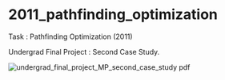 # 2011_pathfinding_optimization
Task : Pathfinding Optimization (2011)

Undergrad Final Project : Second Case Study.

![undergrad_final_project_MP_second_case_study pdf](https://user-images.githubusercontent.com/41371818/197346680-b59e95ea-e871-4800-8a8e-4b4d4ade4812.png)
